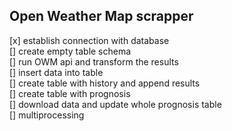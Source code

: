 ## Open Weather Map scrapper

[x] establish connection with database  
[] create empty table schema  
[] run OWM api and transform the results  
[] insert data into table  
[] create table with history and append results  
[] create table with prognosis  
[] download data and update whole prognosis table  
[] multiprocessing


